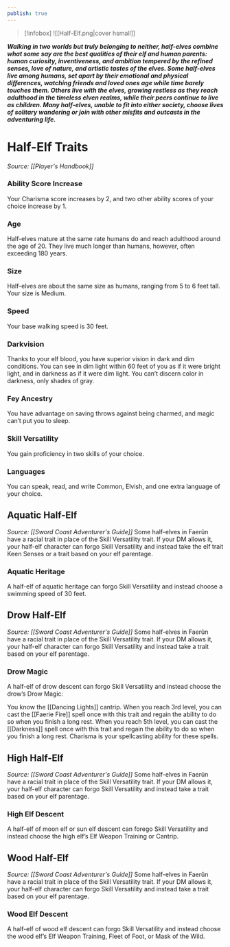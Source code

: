 ```yaml
---
publish: true
---
```

> [!infobox]
> ![[Half-Elf.png|cover hsmall]]

***Walking in two worlds but truly belonging to neither, half-elves combine what some say are the best qualities of their elf and human parents: human curiosity, inventiveness, and ambition tempered by the refined senses, love of nature, and artistic tastes of the elves. Some half-elves live among humans, set apart by their emotional and physical differences, watching friends and loved ones age while time barely touches them. Others live with the elves, growing restless as they reach adulthood in the timeless elven realms, while their peers continue to live as children. Many half-elves, unable to fit into either society, choose lives of solitary wandering or join with other misfits and outcasts in the adventuring life.***
# Half-Elf Traits
*Source: [[Player's Handbook]]*
### Ability Score Increase
Your Charisma score increases by 2, and two other ability scores of your choice increase by 1.
### Age
Half-elves mature at the same rate humans do and reach adulthood around the age of 20. They live much longer than humans, however, often exceeding 180 years.
### Size
Half-elves are about the same size as humans, ranging from 5 to 6 feet tall. Your size is Medium.
### Speed
Your base walking speed is 30 feet.
### Darkvision
Thanks to your elf blood, you have superior vision in dark and dim conditions. You can see in dim light within 60 feet of you as if it were bright light, and in darkness as if it were dim light. You can’t discern color in darkness, only shades of gray.
### Fey Ancestry
You have advantage on saving throws against being charmed, and magic can’t put you to sleep.
### Skill Versatility
You gain proficiency in two skills of your choice.
### Languages
You can speak, read, and write Common, Elvish, and one extra language of your choice.
## Aquatic Half-Elf
*Source: [[Sword Coast Adventurer's Guide]]*
Some half-elves in Faerûn have a racial trait in place of the Skill Versatility trait. If your DM allows it, your half-elf character can forgo Skill Versatility and instead take the elf trait Keen Senses or a trait based on your elf parentage.
### Aquatic Heritage
A half-elf of aquatic heritage can forgo Skill Versatility and instead choose a swimming speed of 30 feet.
## Drow Half-Elf
*Source: [[Sword Coast Adventurer's Guide]]*
Some half-elves in Faerûn have a racial trait in place of the Skill Versatility trait. If your DM allows it, your half-elf character can forgo Skill Versatility and instead take a trait based on your elf parentage.
### Drow Magic
A half-elf of drow descent can forgo Skill Versatility and instead choose the drow’s Drow Magic:

You know the [[Dancing Lights]] cantrip. When you reach 3rd level, you can cast the [[Faerie Fire]] spell once with this trait and regain the ability to do so when you finish a long rest. When you reach 5th level, you can cast the [[Darkness]] spell once with this trait and regain the ability to do so when you finish a long rest. Charisma is your spellcasting ability for these spells.
## High Half-Elf
*Source: [[Sword Coast Adventurer's Guide]]*
Some half-elves in Faerûn have a racial trait in place of the Skill Versatility trait. If your DM allows it, your half-elf character can forgo Skill Versatility and instead take a trait based on your elf parentage.
### High Elf Descent
A half-elf of moon elf or sun elf descent can forego Skill Versatility and instead choose the high elf’s Elf Weapon Training or Cantrip.
## Wood Half-Elf
*Source: [[Sword Coast Adventurer's Guide]]*
Some half-elves in Faerûn have a racial trait in place of the Skill Versatility trait. If your DM allows it, your half-elf character can forgo Skill Versatility and instead take a trait based on your elf parentage.
### Wood Elf Descent
A half-elf of wood elf descent can forgo Skill Versatility and instead choose the wood elf’s Elf Weapon Training, Fleet of Foot, or Mask of the Wild.
